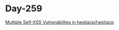 # Day-259

[Multiple Self-XSS Vulnerabilites in hestiacp/hestiacp](https://huntr.dev/bounties/f3340570-6e59-4c72-a7d1-d4b829b4fb45/)
